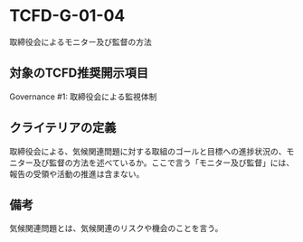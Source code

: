 # TCFD-G-01-04

取締役会によるモニター及び監督の方法

## 対象のTCFD推奨開示項目

Governance #1: 取締役会による監視体制

## クライテリアの定義

取締役会による、気候関連問題に対する取組のゴールと目標への進捗状況の、モニター及び監督の方法を述べているか。ここで言う「モニター及び監督」には、報告の受領や活動の推進は含まない。

## 備考

気候関連問題とは、気候関連のリスクや機会のことを言う。
